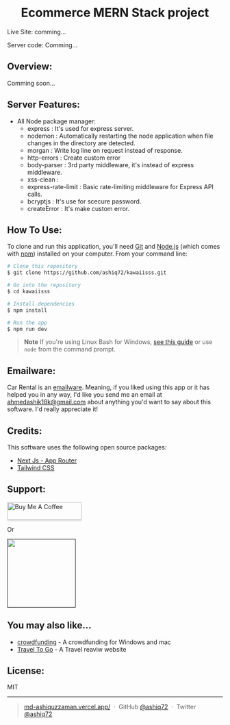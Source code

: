 <h1 align="center">
  <br>
Ecommerce MERN Stack project
  <br>
</h1>

 <p>
  Live Site: comming...
  <!-- <a href="https://kawaiisss.vercel.app/">https://kawaiisss.vercel.app/
</a> -->
</p>
<p>
  Server code: Comming...
   <!-- <a href="https://github.com/ashiq72/kawaiisss-server.git">https://github.com/ashiq72/kawaiisss-server.git
</a> -->
</p>

## Overview:

<!-- Kawaiisss is a ecommerce website for woman product.
There have Wishlist, Cart, Products filters, products sort etc. -->

Comming soon...

## Server Features:

- All Node package manager:
  - express : It's used for express server.
  - nodemon : Automatically restarting the node application when file changes in the directory are detected.
  - morgan : Write log line on request instead of response.
  - http-errors : Create custom error
  - body-parser : 3rd party middleware, it's instead of express middleware.
  - xss-clean :
  - express-rate-limit : Basic rate-limiting middleware for Express API calls.
  - bcryptjs : It's use for scecure password.
  - createError : It's make custom error.

## How To Use:

To clone and run this application, you'll need [Git](https://git-scm.com) and [Node.js](https://nodejs.org/en/download/) (which comes with [npm](http://npmjs.com)) installed on your computer. From your command line:

```bash
# Clone this repository
$ git clone https://github.com/ashiq72/kawaiisss.git

# Go into the repository
$ cd kawaiisss

# Install dependencies
$ npm install

# Run the app
$ npm run dev
```

> **Note**
> If you're using Linux Bash for Windows, [see this guide](https://www.howtogeek.com/261575/how-to-run-graphical-linux-desktop-applications-from-windows-10s-bash-shell/) or use `node` from the command prompt.

## Emailware:

Car Rental is an [emailware](https://en.wiktionary.org/wiki/emailware). Meaning, if you liked using this app or it has helped you in any way, I'd like you send me an email at <ahmedashik18k@gmail.com> about anything you'd want to say about this software. I'd really appreciate it!

## Credits:

This software uses the following open source packages:

- [Next Js - App Router](https://nextjs.org/)
- [Tailwind CSS](https://tailwindcss.com/)

## Support:

<a href="https://www.buymeacoffee.com/ahmedashik9" target="_blank"><img src="https://www.buymeacoffee.com/assets/img/custom_images/purple_img.png" alt="Buy Me A Coffee" style="height: 41px !important;width: 174px !important;box-shadow: 0px 3px 2px 0px rgba(190, 190, 190, 0.5) !important;-webkit-box-shadow: 0px 3px 2px 0px rgba(190, 190, 190, 0.5) !important;" ></a>

<p>Or</p>

<a href="">
	<img src="https://c5.patreon.com/external/logo/become_a_patron_button@2x.png" width="160">
</a>

## You may also like...

- [crowdfunding](https://github.com/ashiq72/crowdfunding-application-client) - A crowdfunding for Windows and mac
- [Travel To Go](https://github.com/ashiq72/travel-services-reviews-website-client) - A Travel reaviw website

## License:

MIT

---

> [md-ashiquzzaman.vercel.app/](https://md-ashiquzzaman.vercel.app/) &nbsp;&middot;&nbsp;
> GitHub [@ashiq72](https://github.com/ashiq72) &nbsp;&middot;&nbsp;
> Twitter [@ashiq72](https://twitter.com/)
